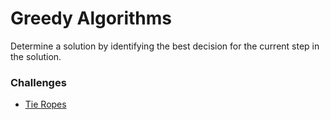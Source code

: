 # Greedy Algorithms
Determine a solution by identifying the best decision for the current step in the solution.

### Challenges
* [Tie Ropes](tie_ropes.rb)